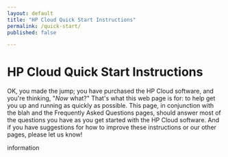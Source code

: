 ```yaml
---
layout: default
title: "HP Cloud Quick Start Instructions"
permalink: /quick-start/
published: false

---
```

# HP Cloud Quick Start Instructions

OK, you made the jump; you have purchased the HP Cloud software, and you're thinking, "<i>Now</i> what?"  That's what this web page is for:  to help get you up and running as quickly as possible.  This page, in conjunction with the blah and the Frequently Asked Questions pages, should answer most of the questions you have as you get started with the HP Cloud software.  And if you have suggestions for how to improve these instructions or our other pages, please let us know!

information
